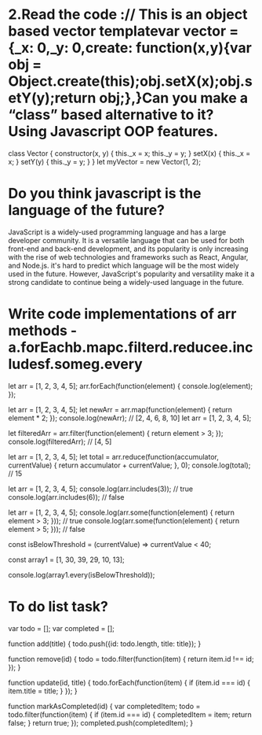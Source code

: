 # 2.Read the code :// This is an object based vector templatevar vector = {_x: 0,_y: 0,create: function(x,y){var obj = Object.create(this);obj.setX(x);obj.setY(y);return obj;},}Can you make a “class” based alternative to it? Using Javascript OOP features.

class Vector {
  constructor(x, y) {
    this._x = x;
    this._y = y;
  }
  setX(x) {
    this._x = x;
  }
  setY(y) {
    this._y = y;
  }
}
let myVector = new Vector(1, 2);
# Do you think javascript is the language of the future?
JavaScript is a widely-used programming language and has a large developer community. It is a versatile language that can be used for both front-end and back-end development, and its popularity is only increasing with the rise of web technologies and frameworks such as React, Angular, and Node.js.
it's hard to predict which language will be the most widely used in the future. However, JavaScript's popularity and versatility make it a strong candidate to continue being a widely-used language in the future.
# Write code implementations of arr methods -a.forEachb.mapc.filterd.reducee.includesf.someg.every

let arr = [1, 2, 3, 4, 5];
arr.forEach(function(element) {
  console.log(element);
});

let arr = [1, 2, 3, 4, 5];
let newArr = arr.map(function(element) {
  return element * 2;
});
console.log(newArr); // [2, 4, 6, 8, 10]
let arr = [1, 2, 3, 4, 5];

let filteredArr = arr.filter(function(element) {
  return element > 3;
});
console.log(filteredArr); // [4, 5]

let arr = [1, 2, 3, 4, 5];
let total = arr.reduce(function(accumulator, currentValue) {
  return accumulator + currentValue;
}, 0);
console.log(total); // 15

let arr = [1, 2, 3, 4, 5];
console.log(arr.includes(3)); // true
console.log(arr.includes(6)); // false

let arr = [1, 2, 3, 4, 5];
console.log(arr.some(function(element) {
  return element > 3;
})); // true
console.log(arr.some(function(element) {
  return element > 5;
})); // false

const isBelowThreshold = (currentValue) => currentValue < 40;

const array1 = [1, 30, 39, 29, 10, 13];

console.log(array1.every(isBelowThreshold));

# To do list task?
var todo = [];
var completed = [];

function add(title) {
  todo.push({id: todo.length, title: title});
}

function remove(id) {
  todo = todo.filter(function(item) {
    return item.id !== id;
  });
}

function update(id, title) {
  todo.forEach(function(item) {
    if (item.id === id) {
      item.title = title;
    }
  });
}

function markAsCompleted(id) {
  var completedItem;
  todo = todo.filter(function(item) {
    if (item.id === id) {
      completedItem = item;
      return false;
    }
    return true;
  });
  completed.push(completedItem);
}



